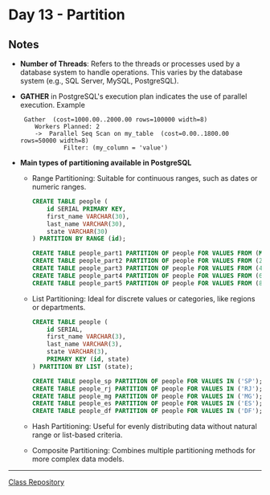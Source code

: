 # Day 13 - Partition


## Notes

- **Number of Threads**: Refers to the threads or processes used by a database system to handle operations. This varies by the database system (e.g., SQL Server, MySQL, PostgreSQL).

- **GATHER** in PostgreSQL's execution plan indicates the use of parallel execution. Example
    ```
     Gather  (cost=1000.00..2000.00 rows=100000 width=8)
        Workers Planned: 2
        ->  Parallel Seq Scan on my_table  (cost=0.00..1800.00 rows=50000 width=8)
                Filter: (my_column = 'value')
    ```

- **Main types of partitioning available in PostgreSQL**
    - Range Partitioning: Suitable for continuous ranges, such as dates or numeric ranges.
        ```sql
        CREATE TABLE people (
            id SERIAL PRIMARY KEY,
            first_name VARCHAR(30),
            last_name VARCHAR(30),
            state VARCHAR(30)
        ) PARTITION BY RANGE (id);

        CREATE TABLE people_part1 PARTITION OF people FOR VALUES FROM (MINVALUE) TO (2000001);
        CREATE TABLE people_part2 PARTITION OF people FOR VALUES FROM (2000001) TO (4000001);
        CREATE TABLE people_part3 PARTITION OF people FOR VALUES FROM (4000001) TO (6000001);
        CREATE TABLE people_part4 PARTITION OF people FOR VALUES FROM (6000001) TO (8000001);
        CREATE TABLE people_part5 PARTITION OF people FOR VALUES FROM (8000001) TO (MAXVALUE);
        ```

    - List Partitioning: Ideal for discrete values or categories, like regions or departments.
        ```sql
        CREATE TABLE people (
            id SERIAL,
            first_name VARCHAR(3),
            last_name VARCHAR(3),
            state VARCHAR(3),
            PRIMARY KEY (id, state)
        ) PARTITION BY LIST (state);

        CREATE TABLE people_sp PARTITION OF people FOR VALUES IN ('SP');
        CREATE TABLE people_rj PARTITION OF people FOR VALUES IN ('RJ');
        CREATE TABLE people_mg PARTITION OF people FOR VALUES IN ('MG');
        CREATE TABLE people_es PARTITION OF people FOR VALUES IN ('ES');
        CREATE TABLE people_df PARTITION OF people FOR VALUES IN ('DF');
        ```
    - Hash Partitioning: Useful for evenly distributing data without natural range or list-based criteria.
    - Composite Partitioning: Combines multiple partitioning methods for more complex data models.

--------------
[Class Repository](https://github.com/lvgalvao/data-engineering-roadmap/tree/main/Bootcamp%20-%20SQL%20e%20Analytics/Aula-13)
